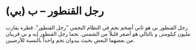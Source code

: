 # رجل القنطور – ب (بي)

رجل القنطور بي هو ثاني أضخم نجم في النظام النجمي "رجل القنطور". قطره يقارب مليون
كيلومتر, و بالتالي هو أصغر قليلاً من الشمس. نجما رجل القنطور إيه و بي قريبان من
بعضهما البعض بحيث يبدوان نجم واحداً بالنسبة للأرضيين.
